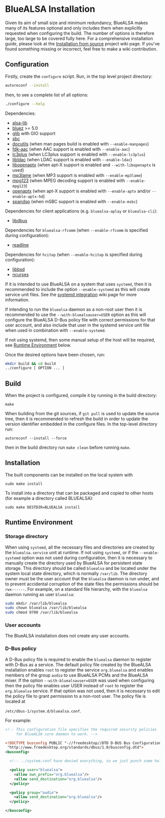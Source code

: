 # BlueALSA Installation

Given its aim of small size and minimum redundancy, BlueALSA makes many of its
features optional and only includes them when explicitly requested when
configuring the build. The number of options is therefore large, too large to
be covered fully here. For a comprehensive installation guide, please look at
the [Installation from source][] project wiki page. If you've found something
missing or incorrect, feel free to make a wiki contribution.

[Installation from source]: https://github.com/arkq/bluez-alsa/wiki/Installation-from-source

## Configuration

Firstly, create the `configure` script. Run, in the top level project
directory:

```sh
autoreconf --install
```

then, to see a complete list of all options:

```sh
./configure --help
```

Dependencies:

- [alsa-lib](https://www.alsa-project.org/)
- [bluez](http://www.bluez.org/) >= 5.0
- [glib](https://wiki.gnome.org/Projects/GLib) with GIO support
- [sbc](https://git.kernel.org/cgit/bluetooth/sbc.git)
- [docutils](https://docutils.sourceforge.io) (when man pages build is enabled
  with `--enable-manpages`)
- [fdk-aac](https://github.com/mstorsjo/fdk-aac) (when AAC support is enabled
  with `--enable-aac`)
- [lc3plus](https://www.iis.fraunhofer.de/en/ff/amm/communication/lc3.html)
  (when LC3plus support is enabled with `--enable-lc3plus`)
- [libldac](https://github.com/EHfive/ldacBT) (when LDAC support is enabled
  with `--enable-ldac`)
- [libopenaptx](https://github.com/pali/libopenaptx) (when apt-X support is
  enabled and `--with-libopenaptx` is used)
- [mp3lame](https://lame.sourceforge.net/) (when MP3 support is enabled with
  `--enable-mp3lame`)
- [mpg123](https://www.mpg123.org/) (when MPEG decoding support is enabled with
  `--enable-mpg123`)
- [openaptx](https://github.com/arkq/openaptx) (when apt-X support is enabled
  with `--enable-aptx` and/or `--enable-aptx-hd`)
- [spandsp](https://www.soft-switch.org) (when mSBC support is enabled with
  `--enable-msbc`)

Dependencies for client applications (e.g. `bluealsa-aplay` or `bluealsa-cli`):

- [libdbus](https://www.freedesktop.org/wiki/Software/dbus/)

Dependencies for `bluealsa-rfcomm` (when `--enable-rfcomm` is specified during
configuration):

- [readline](https://tiswww.case.edu/php/chet/readline/rltop.html)

Dependencies for `hcitop` (when `--enable-hcitop` is specified during
configuration):

- [libbsd](https://libbsd.freedesktop.org/)
- [ncurses](https://www.gnu.org/software/ncurses/)

If it is intended to use BlueALSA on a system that uses `systemd`, then it is
recommended to include the option `--enable-systemd` as this will create
service unit files.
See the [systemd integration][] wiki page for more information.

[systemd integration]: https://github.com/arkq/bluez-alsa/wiki/Systemd-integration

If intending to run the `bluealsa` daemon as a non-root user then it is
recommended to use the `--with-bluealsauser=USER` option as this will configure
the BlueALSA D-Bus policy file with correct permissions for that user account,
and also include that user in the systemd service unit file when used in
combination with `--enable-systemd`.

If not using systemd, then some manual setup of the host will be required, see
[Runtime Environment](#runtime-environment) below.

Once the desired options have been chosen, run:

```sh
mkdir build && cd build
../configure [ OPTION ... ]
```

## Build

When the project is configured, compile it by running in the build directory:

```shell
make
```

When building from the git sources, if `git pull` is used to update the source
tree, then it is recommended to refresh the build in order to update the
version identifier embedded in the configure files. In the top-level directory
run:

```shell
autoreconf --install --force
```

then in the build directory run `make clean` before running `make`.

## Installation

The built components can be installed on the local system with

```shell
sudo make install
```

To install into a directory that can be packaged and copied to other hosts (for
example a directory called BLUEALSA):

```shell
sudo make DESTDIR=BLUEALSA install
```

## Runtime Environment

### Storage directory

When using `systemd`, all the necessary files and directories are created by
the `bluealsa.service` unit at runtime. If not using `systemd`, or if the
 `--enable-systemd` option was not used during configuration, then it is
necessary to manually create the directory used by BlueALSA for persistent
state storage. This directory should be called `bluealsa` and be located under
the system local state directory, which is normally `/var/lib`. The directory
owner must be the user account that the `bluealsa` daemon is run under, and
to prevent accidental corruption of the state files the permissions should be
`rwx------`. For example, on a standard file hierarchy, with the `bluealsa`
daemon running as user `bluealsa`:

```sh
sudo mkdir /var/lib/bluealsa
sudo chown bluealsa /var/lib/bluealsa
sudo chmod 0700 /var/lib/bluealsa
```

### User accounts

The BlueALSA installation does not create any user accounts.

### D-Bus policy

A D-Bus policy file is required to enable the `bluealsa` daemon to register
with D-Bus as a service. The default policy file created by the BlueALSA
installation enables `root` to register the service `org.bluealsa` and enables
members of the group `audio` to use BlueALSA PCMs and the BlueALSA mixer. If
the option `--with-bluealsauser=USER` was used when configuring then the
policy file enables user USER instead of `root` to register the `org.bluealsa`
service. If that option was not used, then it is necessary to edit the policy
file to grant permission to a non-root user. The policy file is located at

`/etc/dbus-1/system.d/bluealsa.conf`.

For example:

```xml
<!-- This configuration file specifies the required security policies
     for BlueALSA core daemon to work. -->

<!DOCTYPE busconfig PUBLIC "-//freedesktop//DTD D-BUS Bus Configuration 1.0//EN"
 "http://www.freedesktop.org/standards/dbus/1.0/busconfig.dtd">
<busconfig>

  <!-- ../system.conf have denied everything, so we just punch some holes -->

  <policy user="bluealsa">
    <allow own_prefix="org.bluealsa"/>
    <allow send_destination="org.bluealsa"/>
  </policy>

  <policy group="audio">
    <allow send_destination="org.bluealsa"/>
  </policy>

</busconfig>
```

